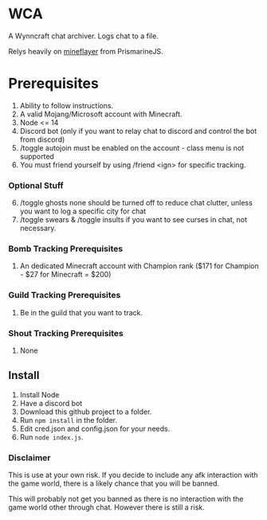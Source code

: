# WCA
A Wynncraft chat archiver. Logs chat to a file.

Relys heavily on <a target="_blank" href="https://github.com/PrismarineJS/mineflayer">mineflayer</a> from PrismarineJS.

# Prerequisites
1. Ability to follow instructions.
2. A valid Mojang/Microsoft account with Minecraft.
3. Node \<= 14
4. Discord bot (only if you want to relay chat to discord and control the bot from discord)
5. /toggle autojoin must be enabled on the account - class menu is not supported
6. You must friend yourself by using /friend \<ign> for specific tracking.

### Optional Stuff
6. /toggle ghosts none should be turned off to reduce chat clutter, unless you want to log a specific city for chat
7. /toggle swears & /toggle insults if you want to see curses in chat, not necessary.


### Bomb Tracking Prerequisites 
1. An dedicated Minecraft account with Champion rank ($171 for Champion - $27 for Minecraft = $200)

### Guild Tracking Prerequisites
1. Be in the guild that you want to track.

### Shout Tracking Prerequisites
1. None

## Install
1. Install Node
2. Have a discord bot
3. Download this github project to a folder.
4. Run `npm install` in the folder.
5. Edit cred.json and config.json for your needs.
6. Run `node index.js`.

### Disclaimer
This is use at your own risk. If you decide to include any afk interaction with the game world, there is a likely chance that you will be banned.

This will probably not get you banned as there is no interaction with the game world other through chat. However there is still a risk.



